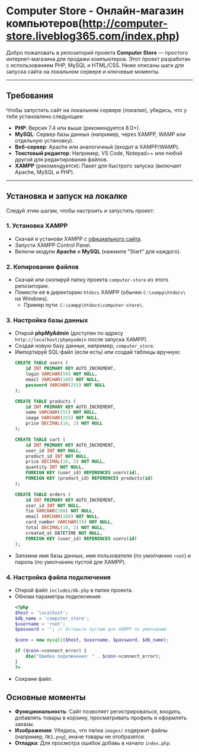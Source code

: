 # Computer Store - Онлайн-магазин компьютеров(http://computer-store.liveblog365.com/index.php)

Добро пожаловать в репозиторий проекта **Computer Store** — простого интернет-магазина для продажи компьютеров. Этот проект разработан с использованием PHP, MySQL и HTML/CSS. Ниже описаны шаги для запуска сайта на локальном сервере и ключевые моменты.

---

## Требования

Чтобы запустить сайт на локальном сервере (локалке), убедись, что у тебя установлено следующее:

- **PHP**: Версия 7.4 или выше (рекомендуется 8.0+).
- **MySQL**: Сервер базы данных (например, через XAMPP, WAMP или отдельную установку).
- **Веб-сервер**: Apache или аналогичный (входит в XAMPP/WAMP).
- **Текстовый редактор**: Например, VS Code, Notepad++ или любой другой для редактирования файлов.
- **XAMPP** (рекомендуется): Пакет для быстрого запуска (включает Apache, MySQL и PHP).

---

## Установка и запуск на локалке

Следуй этим шагам, чтобы настроить и запустить проект:

### 1. Установка XAMPP
- Скачай и установи XAMPP с [официального сайта](https://www.apachefriends.org/).
- Запусти XAMPP Control Panel.
- Включи модули **Apache** и **MySQL** (нажмите "Start" для каждого).

### 2. Копирование файлов
- Скачай или скопируй папку проекта `computer-store` из этого репозитория.
- Помести её в директорию `htdocs` XAMPP (обычно `C:\xampp\htdocs\` на Windows).
  - Пример пути: `C:\xampp\htdocs\computer-store\`.

### 3. Настройка базы данных
- Открой **phpMyAdmin** (доступен по адресу `http://localhost/phpmyadmin` после запуска XAMPP).
- Создай новую базу данных, например, `computer_store`.
- Импортируй SQL-файл (если есть) или создай таблицы вручную:
  ```sql
  CREATE TABLE users (
      id INT PRIMARY KEY AUTO_INCREMENT,
      login VARCHAR(50) NOT NULL,
      email VARCHAR(100) NOT NULL,
      password VARCHAR(255) NOT NULL
  );

  CREATE TABLE products (
      id INT PRIMARY KEY AUTO_INCREMENT,
      name VARCHAR(255) NOT NULL,
      image VARCHAR(255) NOT NULL,
      price DECIMAL(10, 2) NOT NULL
  );

  CREATE TABLE cart (
      id INT PRIMARY KEY AUTO_INCREMENT,
      user_id INT NOT NULL,
      product_id INT NOT NULL,
      price DECIMAL(10, 2) NOT NULL,
      quantity INT NOT NULL,
      FOREIGN KEY (user_id) REFERENCES users(id),
      FOREIGN KEY (product_id) REFERENCES products(id)
  );

  CREATE TABLE orders (
      id INT PRIMARY KEY AUTO_INCREMENT,
      user_id INT NOT NULL,
      fio VARCHAR(100) NOT NULL,
      email VARCHAR(100) NOT NULL,
      card_number VARCHAR(19) NOT NULL,
      total DECIMAL(10, 2) NOT NULL,
      created_at DATETIME NOT NULL,
      FOREIGN KEY (user_id) REFERENCES users(id)
  );
  ```
- Запомни имя базы данных, имя пользователя (по умолчанию `root`) и пароль (по умолчанию пустой для XAMPP).

### 4. Настройка файла подключения
- Открой файл `includes/db.php` в папке проекта.
- Обнови параметры подключения:
  ```php
  <?php
  $host = 'localhost';
  $db_name = 'computer_store';
  $username = 'root';
  $password = ''; // Оставьте пустым для XAMPP по умолчанию

  $conn = new mysqli($host, $username, $password, $db_name);

  if ($conn->connect_error) {
      die("Ошибка подключения: " . $conn->connect_error);
  }
  ?>
  ```
- Сохрани файл.
## Основные моменты

- **Функциональность**: Сайт позволяет регистрироваться, входить, добавлять товары в корзину, просматривать профиль и оформлять заказы.
- **Изображения**: Убедись, что папка `images/` содержит файлы (например, `ПК1.png`), иначе товары не отобразятся.
- **Отладка**: Для просмотра ошибок добавь в начало `index.php`:

